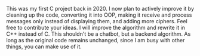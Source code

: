 This was my first C project back in 2020. I now plan to actively improve it by cleaning up the code, converting it into OOP, making it receive and process messages only instead of displaying them, and adding more ciphers. Feel free to contribute your ideas. I will improve the algorithm and rewrite it in C++ instead of C. This shouldn't be a chatbot, but a backend algorithm. As long as the original code remains unchanged, since I am busy with other things, you can make use of it.
